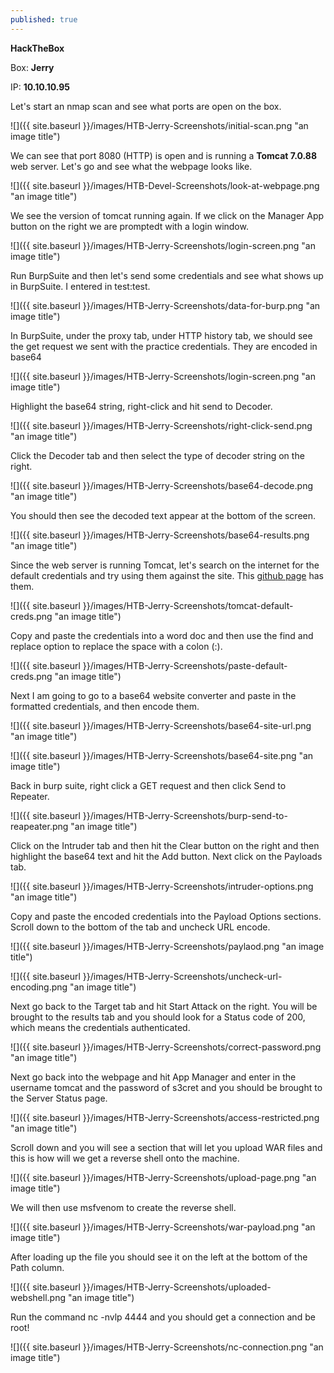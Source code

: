 ```yaml
---
published: true
---
```

**HackTheBox**

Box: **Jerry**

IP: **10.10.10.95**

Let's start an nmap scan and see what ports are open on the box. 

![]({{ site.baseurl }}/images/HTB-Jerry-Screenshots/initial-scan.png "an image title")

We can see that port 8080 (HTTP) is open and is running a **Tomcat 7.0.88** web server. Let's go and see what the webpage looks like. 

![]({{ site.baseurl }}/images/HTB-Devel-Screenshots/look-at-webpage.png "an image title")

We see the version of tomcat running again. If we click on the Manager App button on the right we are promptedt with a login window.

![]({{ site.baseurl }}/images/HTB-Jerry-Screenshots/login-screen.png "an image title")

Run BurpSuite and then let's send some credentials and see what shows up in BurpSuite. I entered in test:test.

![]({{ site.baseurl }}/images/HTB-Jerry-Screenshots/data-for-burp.png "an image title")

In BurpSuite, under the proxy tab, under HTTP history tab, we should see the get request we sent with the practice credentials. They are encoded in base64

![]({{ site.baseurl }}/images/HTB-Jerry-Screenshots/login-screen.png "an image title")

Highlight the base64 string, right-click and hit send to Decoder.

![]({{ site.baseurl }}/images/HTB-Jerry-Screenshots/right-click-send.png "an image title")

Click the Decoder tab and then select the type of decoder string on the right.

![]({{ site.baseurl }}/images/HTB-Jerry-Screenshots/base64-decode.png "an image title")

You should then see the decoded text appear at the bottom of the screen.

![]({{ site.baseurl }}/images/HTB-Jerry-Screenshots/base64-results.png "an image title")

Since the web server is running Tomcat, let's search on the internet for the default credentials and try using them against the site. This [github page](https://github.com/netbiosX/Default-Credentials/blob/master/Apache-Tomcat-Default-Passwords.mdown) has them.

![]({{ site.baseurl }}/images/HTB-Jerry-Screenshots/tomcat-default-creds.png "an image title")

Copy and paste the credentials into a word doc and then use the find and replace option to replace the space with a colon (:).

![]({{ site.baseurl }}/images/HTB-Jerry-Screenshots/paste-default-creds.png "an image title")

Next I am going to go to a base64 website converter and paste in the formatted credentials, and then encode them.

![]({{ site.baseurl }}/images/HTB-Jerry-Screenshots/base64-site-url.png "an image title")

![]({{ site.baseurl }}/images/HTB-Jerry-Screenshots/base64-site.png "an image title")

Back in burp suite, right click a GET request and then click Send to Repeater. 

![]({{ site.baseurl }}/images/HTB-Jerry-Screenshots/burp-send-to-reapeater.png "an image title")

Click on the Intruder tab and then hit the Clear button on the right and then highlight the base64 text and hit the Add button. Next click on the Payloads tab.

![]({{ site.baseurl }}/images/HTB-Jerry-Screenshots/intruder-options.png "an image title")

Copy and paste the encoded credentials into the Payload Options sections. Scroll down to the bottom of the tab and uncheck URL encode. 

![]({{ site.baseurl }}/images/HTB-Jerry-Screenshots/paylaod.png "an image title")

![]({{ site.baseurl }}/images/HTB-Jerry-Screenshots/uncheck-url-encoding.png "an image title")

Next go back to the Target tab and hit Start Attack on the right. You will be brought to the results tab and you should look for a Status code of 200, which means the credentials authenticated.

![]({{ site.baseurl }}/images/HTB-Jerry-Screenshots/correct-password.png "an image title")

Next go back into the webpage and hit App Manager and enter in the username tomcat and the password of s3cret and you should be brought to the Server Status page.

![]({{ site.baseurl }}/images/HTB-Jerry-Screenshots/access-restricted.png "an image title")

Scroll down and you will see a section that will let you upload WAR files and this is how will we get a reverse shell onto the machine. 

![]({{ site.baseurl }}/images/HTB-Jerry-Screenshots/upload-page.png "an image title")

We will then use msfvenom to create the reverse shell.

![]({{ site.baseurl }}/images/HTB-Jerry-Screenshots/war-payload.png "an image title")

After loading up the file you should see it on the left at the bottom of the Path column.

![]({{ site.baseurl }}/images/HTB-Jerry-Screenshots/uploaded-webshell.png "an image title")

Run the command nc -nvlp 4444 and you should get a connection and be root!

![]({{ site.baseurl }}/images/HTB-Jerry-Screenshots/nc-connection.png "an image title")
